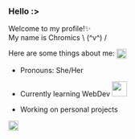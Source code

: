 ### Hello :>

Welcome to my profile!✨  
My name is Chromics \ (^v^) /  

Here are some things about me: <img class="animated-gif" style="vertical-align: middle" src="https://media.giphy.com/media/8lQyyys3SGBoUUxrUp/giphy.gif" width="20" >

- Pronouns: She/Her

- Currently learning WebDev <img class="animated-gif" src="https://media.giphy.com/media/heIX5HfWgEYlW/giphy.gif" width="30" >

- Working on personal projects 
<img class="animated-gif" src="https://media.giphy.com/media/qyjQsUt0p0TT2/giphy.gif" width="20" > 